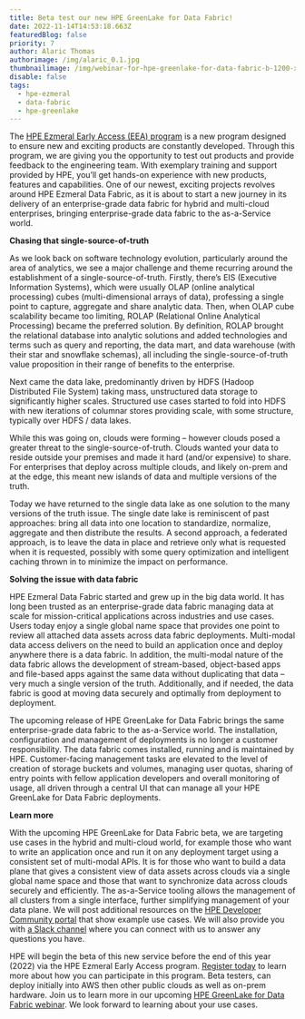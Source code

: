 ```yaml
---
title: Beta test our new HPE GreenLake for Data Fabric!
date: 2022-11-14T14:53:18.663Z
featuredBlog: false
priority: 7
author: Alaric Thomas
authorimage: /img/alaric_0.1.jpg
thumbnailimage: /img/webinar-for-hpe-greenlake-for-data-fabric-b-1200-x-675.jpg
disable: false
tags:
  - hpe-ezmeral
  - data-fabric
  - hpe-greenlake
---
```

The [HPE Ezmeral Early Access (EEA) program](https://connect.hpe.com/HPEEzmeralEarlyAccess) is a new program designed to ensure new and exciting products are constantly developed. Through this program, we are giving you the opportunity to test out products and provide feedback to the engineering team. With exemplary training and support provided by HPE, you’ll get hands-on experience with new products, features and capabilities. One of our newest, exciting projects revolves around HPE Ezmeral Data Fabric, as it is about to start a new journey in its delivery of an enterprise-grade data fabric for hybrid and multi-cloud enterprises, bringing enterprise-grade data fabric to the as-a-Service world.

**Chasing that single-source-of-truth**

As we look back on software technology evolution, particularly around the area of analytics, we see a major challenge and theme recurring around the establishment of a single-source-of-truth. Firstly, there’s EIS (Executive Information Systems), which were usually OLAP (online analytical processing) cubes (multi-dimensional arrays of data), professing a single point to capture, aggregate and share analytic data. Then, when OLAP cube scalability became too limiting, ROLAP (Relational Online Analytical Processing) became the preferred solution. By definition, ROLAP brought the relational database into analytic solutions and added technologies and terms such as query and reporting, the data mart, and data warehouse (with their star and snowflake schemas), all including the single-source-of-truth value proposition in their range of benefits to the enterprise.

Next came the data lake, predominantly driven by HDFS (Hadoop Distributed File System) taking mass, unstructured data storage to significantly higher scales. Structured use cases started to fold into HDFS with new iterations of columnar stores providing scale, with some structure, typically over HDFS / data lakes.

While this was going on, clouds were forming – however clouds posed a greater threat to the single-source-of-truth. Clouds wanted your data to reside outside your premises and made it hard (and/or expensive) to share. For enterprises that deploy across multiple clouds, and likely on-prem and at the edge, this meant new islands of data and multiple versions of the truth.

Today we have returned to the single data lake as one solution to the many versions of the truth issue. The single date lake is reminiscent of past approaches: bring all data into one location to standardize, normalize, aggregate and then distribute the results. A second approach, a federated approach, is to leave the data in place and retrieve only what is requested when it is requested, possibly with some query optimization and intelligent caching thrown in to minimize the impact on performance.

**Solving the issue with data fabric**

HPE Ezmeral Data Fabric started and grew up in the big data world. It has long been trusted as an enterprise-grade data fabric managing data at scale for mission-critical applications across industries and use cases. Users today enjoy a single global name space that provides one point to review all attached data assets across data fabric deployments. Multi-modal data access delivers on the need to build an application once and deploy anywhere there is a data fabric. In addition, the multi-modal nature of the data fabric allows the development of stream-based, object-based apps and file-based apps against the same data without duplicating that data – very much a single version of the truth. Additionally, and if needed, the data fabric is good at moving data securely and optimally from deployment to deployment. 

The upcoming release of HPE GreenLake for Data Fabric brings the same enterprise-grade data fabric to the as-a-Service world. The installation, configuration and management of deployments is no longer a customer responsibility. The data fabric comes installed, running and is maintained by HPE. Customer-facing management tasks are elevated to the level of creation of storage buckets and volumes, managing user quotas, sharing of entry points with fellow application developers and overall monitoring of usage, all driven through a central UI that can manage all your HPE GreenLake for Data Fabric deployments.

**Learn more**

With the upcoming HPE GreenLake for Data Fabric beta, we are targeting use cases in the hybrid and multi-cloud world, for example those who want to write an application once and run it on any deployment target using a consistent set of multi-modal APIs. It is for those who want to build a data plane that gives a consistent view of data assets across clouds via a single global name space and those that want to synchronize data across clouds securely and efficiently. The as-a-Service tooling allows the management of all clusters from a single interface, further simplifying management of your data plane. We will post additional resources on the [HPE Developer Community portal](https://developer.hpe.com/) that show example use cases. We will also provide you with [a Slack channel](https://hpedev.slack.com/archives/C044E295003) where you can connect with us to answer any questions you have.

HPE will begin the beta of this new service before the end of this year (2022) via the HPE Ezmeral Early Access program. [Register today](http://home.hpe-df.com:8080/) to learn more about how you can participate in this program. Beta testers, can deploy initially into AWS then other public clouds as well as on-prem hardware. Join us to learn more in our upcoming [HPE GreenLake for Data Fabric webinar](https://hpe.zoom.us/webinar/register/3716641878854/WN_xLR2ynonSi6SojUswkVmRw). We look forward to learning about your use cases.